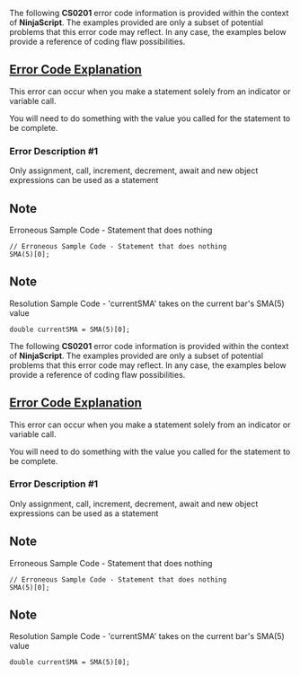 The following **CS0201** error code information is provided within the context of **NinjaScript**. The examples provided are only a subset of potential problems that this error code may reflect. In any case, the examples below provide a reference of coding flaw possibilities.

## [Error Code Explanation](https://developer.ninjatrader.com/docs/desktop/cs0201\#error-code-explanation)

This error can occur when you make a statement solely from an indicator or variable call.

You will need to do something with the value you called for the statement to be complete.

### Error Description \#1

Only assignment, call, increment, decrement, await and new object expressions can be used as a statement

## Note

Erroneous Sample Code - Statement that does nothing

```jsx-150469391 csharp
// Erroneous Sample Code - Statement that does nothing
SMA(5)[0];

```

## Note

Resolution Sample Code - 'currentSMA' takes on the current bar's SMA(5) value

```jsx-1168641291 csharp
double currentSMA = SMA(5)[0];

```

The following **CS0201** error code information is provided within the context of **NinjaScript**. The examples provided are only a subset of potential problems that this error code may reflect. In any case, the examples below provide a reference of coding flaw possibilities.

## [Error Code Explanation](https://developer.ninjatrader.com/docs/desktop/cs0201\#error-code-explanation)

This error can occur when you make a statement solely from an indicator or variable call.

You will need to do something with the value you called for the statement to be complete.

### Error Description \#1

Only assignment, call, increment, decrement, await and new object expressions can be used as a statement

## Note

Erroneous Sample Code - Statement that does nothing

```jsx-150469391 csharp
// Erroneous Sample Code - Statement that does nothing
SMA(5)[0];

```

## Note

Resolution Sample Code - 'currentSMA' takes on the current bar's SMA(5) value

```jsx-1168641291 csharp
double currentSMA = SMA(5)[0];

```